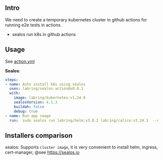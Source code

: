 
## Intro

We need to create a temporary kubernetes cluster in github actions for running e2e tests in actions.

- sealos run k8s in github actions

## Usage

See [action.yml](action.yml)

**Sealos**:
```yaml
steps:
- name: Auto install k8s using sealos
  uses: labring/sealos-action@v0.0.1
  with:
    image: labring/kubernetes:v1.24.0
    sealosVersion: 4.1.3
    buildah: false
    debug: true
- name: Run app image
  run:  sudo sealos run labring/helm:v3.8.2 labring/calico:v3.24.1  --debug
```

## Installers comparison

sealos:  Supports `cluster image`, it is very convenient to install helm, ingress, cert-manager, @see https://sealos.io
